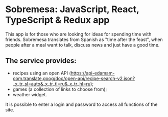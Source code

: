 # Sobremesa: JavaScript, React, TypeScript & Redux app

This app is for those who are looking for ideas for spending time with friends. Sobremesa translates from Spanish as "time after the feast", when people after a meal want to talk, discuss news and just have a good time.

## The service provides:

- recipes using an open API (https://api-edamam-com.translate.goog/doc/open-api/recipe-search-v2.json?_x_tr_sl=auto&_x_tr_tl=ru&_x_tr_hl=ru);
- games (a collection of links to choose from);
- weather widget.

It is possible to enter a login and password to access all functions of the site.
